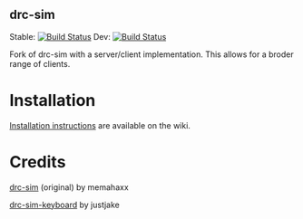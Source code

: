 drc-sim
---

Stable: [![Build Status](https://travis-ci.org/rolandoislas/drc-sim.svg?branch=master)](https://travis-ci.org/rolandoislas/drc-sim)
Dev: [![Build Status](https://travis-ci.org/rolandoislas/drc-sim.svg?branch=develop)](https://travis-ci.org/rolandoislas/drc-sim)

Fork of drc-sim with a server/client implementation. This allows for a broder range of clients.

# Installation

[Installation instructions] are available on the wiki.

# Credits

[drc-sim] (original) by memahaxx

[drc-sim-keyboard] by justjake



[drc-sim]: https://bitbucket.org/memahaxx/drc-sim
[drc-sim-keyboard]: https://github.com/justjake/drc-sim-keyboard
[Installation instructions]: https://github.com/rolandoislas/drc-sim/wiki/Install